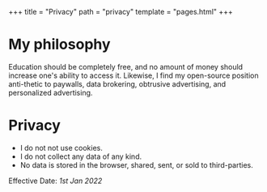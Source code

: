 +++
title = "Privacy"
path = "privacy"
template = "pages.html"
+++

# My philosophy
Education should be completely free, and no amount of money should increase one's ability to access it. Likewise, I find my open-source position anti-thetic to paywalls, data brokering, obtrusive advertising, and personalized advertising.

# Privacy
- I do not not use cookies.
- I do not collect any data of any kind.
- No data is stored in the browser, shared, sent, or sold to third-parties.

Effective Date: _1st Jan 2022_
